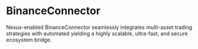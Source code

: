 # BinanceConnector
Nexus-enabled BinanceConnector seamlessly integrates multi-asset trading strategies with automated yielding a highly scalable, ultra-fast, and secure ecosystem bridge.
